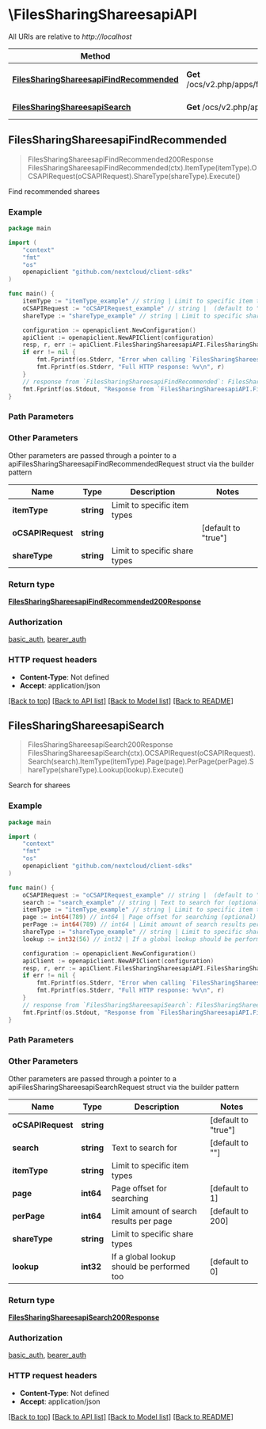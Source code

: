 # \FilesSharingShareesapiAPI

All URIs are relative to *http://localhost*

Method | HTTP request | Description
------------- | ------------- | -------------
[**FilesSharingShareesapiFindRecommended**](FilesSharingShareesapiAPI.md#FilesSharingShareesapiFindRecommended) | **Get** /ocs/v2.php/apps/files_sharing/api/v1/sharees_recommended | Find recommended sharees
[**FilesSharingShareesapiSearch**](FilesSharingShareesapiAPI.md#FilesSharingShareesapiSearch) | **Get** /ocs/v2.php/apps/files_sharing/api/v1/sharees | Search for sharees



## FilesSharingShareesapiFindRecommended

> FilesSharingShareesapiFindRecommended200Response FilesSharingShareesapiFindRecommended(ctx).ItemType(itemType).OCSAPIRequest(oCSAPIRequest).ShareType(shareType).Execute()

Find recommended sharees

### Example

```go
package main

import (
    "context"
    "fmt"
    "os"
    openapiclient "github.com/nextcloud/client-sdks"
)

func main() {
    itemType := "itemType_example" // string | Limit to specific item types
    oCSAPIRequest := "oCSAPIRequest_example" // string |  (default to "true")
    shareType := "shareType_example" // string | Limit to specific share types (optional)

    configuration := openapiclient.NewConfiguration()
    apiClient := openapiclient.NewAPIClient(configuration)
    resp, r, err := apiClient.FilesSharingShareesapiAPI.FilesSharingShareesapiFindRecommended(context.Background()).ItemType(itemType).OCSAPIRequest(oCSAPIRequest).ShareType(shareType).Execute()
    if err != nil {
        fmt.Fprintf(os.Stderr, "Error when calling `FilesSharingShareesapiAPI.FilesSharingShareesapiFindRecommended``: %v\n", err)
        fmt.Fprintf(os.Stderr, "Full HTTP response: %v\n", r)
    }
    // response from `FilesSharingShareesapiFindRecommended`: FilesSharingShareesapiFindRecommended200Response
    fmt.Fprintf(os.Stdout, "Response from `FilesSharingShareesapiAPI.FilesSharingShareesapiFindRecommended`: %v\n", resp)
}
```

### Path Parameters



### Other Parameters

Other parameters are passed through a pointer to a apiFilesSharingShareesapiFindRecommendedRequest struct via the builder pattern


Name | Type | Description  | Notes
------------- | ------------- | ------------- | -------------
 **itemType** | **string** | Limit to specific item types | 
 **oCSAPIRequest** | **string** |  | [default to &quot;true&quot;]
 **shareType** | **string** | Limit to specific share types | 

### Return type

[**FilesSharingShareesapiFindRecommended200Response**](FilesSharingShareesapiFindRecommended200Response.md)

### Authorization

[basic_auth](../README.md#basic_auth), [bearer_auth](../README.md#bearer_auth)

### HTTP request headers

- **Content-Type**: Not defined
- **Accept**: application/json

[[Back to top]](#) [[Back to API list]](../README.md#documentation-for-api-endpoints)
[[Back to Model list]](../README.md#documentation-for-models)
[[Back to README]](../README.md)


## FilesSharingShareesapiSearch

> FilesSharingShareesapiSearch200Response FilesSharingShareesapiSearch(ctx).OCSAPIRequest(oCSAPIRequest).Search(search).ItemType(itemType).Page(page).PerPage(perPage).ShareType(shareType).Lookup(lookup).Execute()

Search for sharees

### Example

```go
package main

import (
    "context"
    "fmt"
    "os"
    openapiclient "github.com/nextcloud/client-sdks"
)

func main() {
    oCSAPIRequest := "oCSAPIRequest_example" // string |  (default to "true")
    search := "search_example" // string | Text to search for (optional) (default to "")
    itemType := "itemType_example" // string | Limit to specific item types (optional)
    page := int64(789) // int64 | Page offset for searching (optional) (default to 1)
    perPage := int64(789) // int64 | Limit amount of search results per page (optional) (default to 200)
    shareType := "shareType_example" // string | Limit to specific share types (optional)
    lookup := int32(56) // int32 | If a global lookup should be performed too (optional) (default to 0)

    configuration := openapiclient.NewConfiguration()
    apiClient := openapiclient.NewAPIClient(configuration)
    resp, r, err := apiClient.FilesSharingShareesapiAPI.FilesSharingShareesapiSearch(context.Background()).OCSAPIRequest(oCSAPIRequest).Search(search).ItemType(itemType).Page(page).PerPage(perPage).ShareType(shareType).Lookup(lookup).Execute()
    if err != nil {
        fmt.Fprintf(os.Stderr, "Error when calling `FilesSharingShareesapiAPI.FilesSharingShareesapiSearch``: %v\n", err)
        fmt.Fprintf(os.Stderr, "Full HTTP response: %v\n", r)
    }
    // response from `FilesSharingShareesapiSearch`: FilesSharingShareesapiSearch200Response
    fmt.Fprintf(os.Stdout, "Response from `FilesSharingShareesapiAPI.FilesSharingShareesapiSearch`: %v\n", resp)
}
```

### Path Parameters



### Other Parameters

Other parameters are passed through a pointer to a apiFilesSharingShareesapiSearchRequest struct via the builder pattern


Name | Type | Description  | Notes
------------- | ------------- | ------------- | -------------
 **oCSAPIRequest** | **string** |  | [default to &quot;true&quot;]
 **search** | **string** | Text to search for | [default to &quot;&quot;]
 **itemType** | **string** | Limit to specific item types | 
 **page** | **int64** | Page offset for searching | [default to 1]
 **perPage** | **int64** | Limit amount of search results per page | [default to 200]
 **shareType** | **string** | Limit to specific share types | 
 **lookup** | **int32** | If a global lookup should be performed too | [default to 0]

### Return type

[**FilesSharingShareesapiSearch200Response**](FilesSharingShareesapiSearch200Response.md)

### Authorization

[basic_auth](../README.md#basic_auth), [bearer_auth](../README.md#bearer_auth)

### HTTP request headers

- **Content-Type**: Not defined
- **Accept**: application/json

[[Back to top]](#) [[Back to API list]](../README.md#documentation-for-api-endpoints)
[[Back to Model list]](../README.md#documentation-for-models)
[[Back to README]](../README.md)

